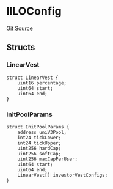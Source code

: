 # IILOConfig
[Git Source](https://github.com/KYRDTeam/ilo-contracts/blob/c821b671bb5c9be46c122173f3f384ce7950f2da/src/interfaces/IILOConfig.sol)


## Structs
### LinearVest

```solidity
struct LinearVest {
    uint16 percentage;
    uint64 start;
    uint64 end;
}
```

### InitPoolParams

```solidity
struct InitPoolParams {
    address uniV3Pool;
    int24 tickLower;
    int24 tickUpper;
    uint256 hardCap;
    uint256 softCap;
    uint256 maxCapPerUser;
    uint64 start;
    uint64 end;
    LinearVest[] investorVestConfigs;
}
```

